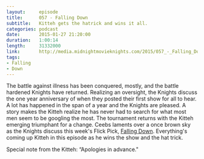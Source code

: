 ```yaml
---
layout:     episode
title:      057 - Falling Down
subtitle:   Kitteh gets the hatrick and wins it all.
categories: podcast
date:       2015-01-27 21:20:00
duration:   1:00:14
length:     31332000
link:       http://media.midnightmovieknights.com/2015/057_-_Falling_Down.m4a
tags:
- Falling
- Down
---
```

The battle against illness has been conquered, mostly, and the battle hardened Knights have returned. Realizing an oversight, the Knights discuss the one year anniversary of when they posted their first show for all to hear. A lot has happened in the span of a year and the Knights are pleased. A story makes the Kitteh realize he has never had to search for what most men seem to be googling the most. The tournament returns with the Kitteh emerging triumphant for a change. Ceebs laments over a once brown sky as the Knights discuss this week's Flick Pick, [Falling Down](http://www.imdb.com/title/tt0106856/). Everything's coming up Kitteh in this episode as he wins the show and the hat trick.

Special note from the Kitteh: “Apologies in advance."
